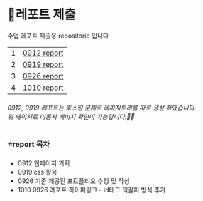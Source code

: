 # 📗레포트 제출
 수업 레포트 제출용 repositorie 입니다
<table>
 <tr>
  <td>1</td>
  <td>
    <a href="https://github.com/SEUNGACHOI0925/0912">0912 report</a>
  </td>
  </tr>
  <tr>
   <td>2</td>
  <td>
    <a href="https://github.com/SEUNGACHOI0925/0919">0919 report</a>
  </td>
 </tr>
 <tr>
  <td>3</td>
  <td>
    <a href="https://seungachoi0925.github.io/cordova/0926/index.html">0926 report</a>
  </td>
 </tr>
  <tr>
  <td>4</td>
  <td>
    <a href="https://seungachoi0925.github.io/cordova/1010/index.html">1010 report</a>
  </td>
 </tr>
</table>

 ###### 0912, 0919 레포트는 호스팅 문제로 레파지토리를 따로 생성 하였습니다. <br> 위 페이지로 이동시 페이지 확인이 가능합니다.😶‍🌫️
#
### ⭐report 목차
-  0912 웹페이지 기획
-  0919 css 활용
-  0926 기존 제공된 포트폴리오 수정 및 작성
-  1010 0926 레포트 하이퍼링크 - id태그 책갈피 방식 추가
